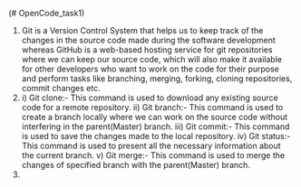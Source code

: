 (# OpenCode_task1)
1) Git is a Version Control System that helps us to keep track of the changes in the source code made during the software development whereas GitHub is a web-based hosting service for git repositories where we can keep our source code, which will also make it available for other developers who want to work on the code for their purpose and perform tasks like branching, merging, forking, cloning repositories, commit changes etc.
2) i) Git clone:- This command is used to download any existing source code for a remote repository.
  ii) Git branch:- This command is used to create a branch locally where we can work on the source code without interfering in the parent(Master) branch.
 iii) Git commit:- This command is used to save the changes made to the local repository.
 iv)  Git status:- This command is used to present all the necessary information about the current branch.
 v)   Git merge:- This command is used to merge the changes of specified branch with the parent(Master) branch.
3) 
